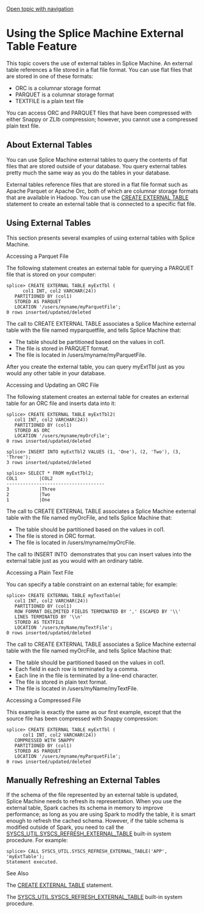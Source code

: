 [Open topic with navigation](../../../index.html#Shared/Developers/Fundamentals/UsingExternalTables.html)

Using the Splice Machine External Table Feature
===============================================

This topic covers the use of external tables in Splice Machine. An external table references a file stored in a flat file format. You can use flat files that are stored in one of these formats:

-   <span class="CodeFont">ORC</span> is a columnar storage format
-   <span class="CodeFont">PARQUET</span> is a columnar storage format
-   <span class="CodeFont">TEXTFILE</span> is a plain text file

You can access <span class="CodeFont">ORC</span> and <span class="CodeFont">PARQUET</span> files that have been compressed with either Snappy or ZLIb compression; however, you cannot use a compressed plain text file.

About External Tables
---------------------

You can use Splice Machine external tables to query the contents of flat files that are stored outside of your database. You query external tables pretty much the same way as you do the tables in your database.

External tables reference files that are stored in a flat file format such as Apache Parquet or Apache Orc, both of which are columnar storage formats that are available in Hadoop. You can use the <span class="CodeFont">[CREATE EXTERNAL TABLE](../../SQLReference/Statements/CreateExternalTable.html)</span> statement to create an external table that is connected to a specific flat file.

Using External Tables
---------------------

This section presents several examples of using external tables with Splice Machine.

Accessing a Parquet File

The following statement creates an external table for querying a <span class="CodeFont">PARQUET</span> file that is stored on your computer:

``` Example
splice> CREATE EXTERNAL TABLE myExtTbl (
      col1 INT, col2 VARCHAR(24))
   PARTITIONED BY (col1)
   STORED AS PARQUET
   LOCATION '/users/myname/myParquetFile';
0 rows inserted/updated/deleted
```

The call to <span class="CodeFont">CREATE EXTERNAL TABLE</span> associates a Splice Machine external table with the file named <span class="CodeFont">myparquetfile</span>, and tells Splice Machine that:

-   The table should be partitioned based on the values in <span class="CodeFont">col1</span>.
-   The file is stored in PARQUET format.
-   The file is located in <span class="CodeFont">/users/myname/myParquetFile</span>.

After you create the external table, you can query <span class="CodeFont">myExtTbl</span> just as you would any other table in your database.

Accessing and Updating an ORC File

The following statement creates an external table for creates an external table for an <span class="CodeFont">ORC</span> file and inserts data into it:

``` Example
splice> CREATE EXTERNAL TABLE myExtTbl2(
   col1 INT, col2 VARCHAR(24))
   PARTITIONED BY (col1)
   STORED AS ORC
   LOCATION '/users/myname/myOrcFile';
0 rows inserted/updated/deleted

splice> INSERT INTO myExtTbl2 VALUES (1, 'One'), (2, 'Two'), (3, 'Three');
3 rows inserted/updated/deleted

splice> SELECT * FROM myExtTbl2;
COL1        |COL2
------------------------------------
3           |Three
2           |Two
1           |One
```

The call to <span class="CodeFont">CREATE EXTERNAL TABLE</span> associates a Splice Machine external table with the file named <span class="CodeFont">myOrcFile</span>, and tells Splice Machine that:

-   The table should be partitioned based on the values in <span class="CodeFont">col1</span>.
-   The file is stored in ORC format.
-   The file is located in <span class="CodeFont">/users/myname/myOrcFile</span>.

The call to <span class="CodeFont">INSERT INTO </span> demonstrates that you can insert values into the external table just as you would with an ordinary table.

Accessing a Plain Text File

You can specify a table constraint on an external table; for example:

``` Example
splice> CREATE EXTERNAL TABLE myTextTable(
   col1 INT, col2 VARCHAR(24))
   PARTITIONED BY (col1)
   ROW FORMAT DELIMITED FIELDS TERMINATED BY ',' ESCAPED BY '\\'
   LINES TERMINATED BY '\\n'
   STORED AS TEXTFILE
   LOCATION '/users/myName/myTextFile';
0 rows inserted/updated/deleted
```

The call to <span class="CodeFont">CREATE EXTERNAL TABLE</span> associates a Splice Machine external table with the file named <span class="CodeFont">myOrcFile</span>, and tells Splice Machine that:

-   The table should be partitioned based on the values in <span class="CodeFont">col1</span>.
-   Each field in each row is terminated by a comma.
-   Each line in the file is terminated by a line-end character.
-   The file is stored in plain text format.
-   The file is located in <span class="CodeFont">/users/myName/myTextFile</span>.

Accessing a Compressed File

This example is exactly the same as our first example, except that the source file has been compressed with Snappy compression:

``` Example
splice> CREATE EXTERNAL TABLE myExtTbl (
      col1 INT, col2 VARCHAR(24))
   COMPRESSED WITH SNAPPY
   PARTITIONED BY (col1)
   STORED AS PARQUET
   LOCATION '/users/myname/myParquetFile';
0 rows inserted/updated/deleted
```

Manually Refreshing an External Tables
--------------------------------------

If the schema of the file represented by an external table is updated, Splice Machine needs to refresh its representation. When you use the external table, Spark caches its schema in memory to improve performance; as long as you are using Spark to modify the table, it is smart enough to refresh the cached schema. However, if the table schema is modified outside of Spark, you need to call the [SYSCS\_UTIL.SYSCS\_REFRESH\_EXTERNAL\_TABLE](../../SQLReference/BuiltInSysProcs/RefreshExternalTable.html) built-in system procedure. For example:

``` Example
splice> CALL SYSCS_UTIL.SYSCS_REFRESH_EXTERNAL_TABLE('APP', 'myExtTable');
Statement executed.
```

See Also

The <span class="CodeFont">[CREATE EXTERNAL TABLE](../../SQLReference/Statements/CreateExternalTable.html)</span> statement.

The <span class="CodeFont">[SYSCS\_UTIL.SYSCS\_REFRESH\_EXTERNAL\_TABLE](../../SQLReference/BuiltInSysProcs/RefreshExternalTable.html)</span> built-in system procedure.

 


